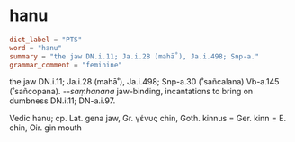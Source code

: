 # hanu

``` toml
dict_label = "PTS"
word = "hanu"
summary = "the jaw DN.i.11; Ja.i.28 (mahā˚), Ja.i.498; Snp-a."
grammar_comment = "feminine"
```

the jaw DN.i.11; Ja.i.28 (mahā˚), Ja.i.498; Snp\-a.30 (˚sañcalana) Vb\-a.145 (˚sañcopana). *\-\-saṃhanana* jaw\-binding, incantations to bring on dumbness DN.i.11; DN\-a.i.97.

Vedic hanu; cp. Lat. gena jaw, Gr. γένυς chin, Goth. kinnus = Ger. kinn = E. chin, Oir. gin mouth

